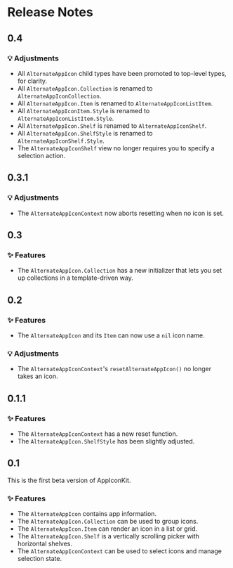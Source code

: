 # Release Notes


## 0.4

### 💡 Adjustments

* All `AlternateAppIcon` child types have been promoted to top-level types, for clarity.
* All `AlternateAppIcon.Collection` is renamed to `AlternateAppIconCollection`.
* All `AlternateAppIcon.Item` is renamed to `AlternateAppIconListItem`.
* All `AlternateAppIconItem.Style` is renamed to `AlternateAppIconListItem.Style`.
* All `AlternateAppIcon.Shelf` is renamed to `AlternateAppIconShelf`.
* All `AlternateAppIcon.ShelfStyle` is renamed to `AlternateAppIconShelf.Style`.
* The `AlternateAppIconShelf` view no longer requires you to specify a selection action.



## 0.3.1

### 💡 Adjustments

* The `AlternateAppIconContext` now aborts resetting when no icon is set.



## 0.3

### ✨ Features

* The `AlternateAppIcon.Collection` has a new initializer that lets you set up collections in a template-driven way.



## 0.2

### ✨ Features

* The `AlternateAppIcon` and its `Item` can now use a `nil` icon name.

### 💡 Adjustments

* The `AlternateAppIconContext`'s `resetAlternateAppIcon()` no longer takes an icon.



## 0.1.1

### ✨ Features

* The `AlternateAppIconContext` has a new reset function.
* The `AlternateAppIcon.ShelfStyle` has been slightly adjusted.



## 0.1

This is the first beta version of AppIconKit.

### ✨ Features

* The `AlternateAppIcon` contains app information.
* The `AlternateAppIcon.Collection` can be used to group icons.
* The `AlternateAppIcon.Item` can render an icon in a list or grid.
* The `AlternateAppIcon.Shelf` is a vertically scrolling picker with horizontal shelves.
* The `AlternateAppIconContext` can be used to select icons and manage selection state.
